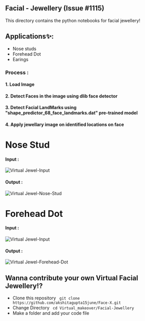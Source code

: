 ## Facial - Jewellery (Issue #1115)
This directory contains the python notebooks for facial jewellery!


## Applications✨:
- Nose studs
- Forehead Dot
- Earings

### Process :
#### 1. Load Image
#### 2. Detect Faces in the image using dlib face detector
#### 3. Detect Facial LandMarks using  "shape_predictor_68_face_landmarks.dat" pre-trained model
#### 4. Apply jewellary image on identified locations on face

# Nose Stud
#### Input : 
![Virtual Jewel-Input](../Facial-Jewellery/Virtual-NoseStud/input.png?raw=true "Input")

#### Output :
![Virtual Jewel-Nose-Stud](../Facial-Jewellery/Virtual-NoseStud/output.png?raw=true "Output")

# Forehead Dot
#### Input : 
![Virtual Jewel-Input](../Facial-Jewellery/Virtual-ForeheadDot/input.png?raw=true "Input")

#### Output : 
![Virtual Jewel-Forehead-Dot](../Facial-Jewellery/Virtual-ForeheadDot/output.png?raw=true "Output")

## Wanna contribute your own Virtual Facial Jewellery⁉
- Clone this repository
` git clone https://github.com/akshitagupta15june/Face-X.git`
- Change Directory
` cd Virtual_makeover/Facial-Jewellery`
- Make a folder and add your code file

